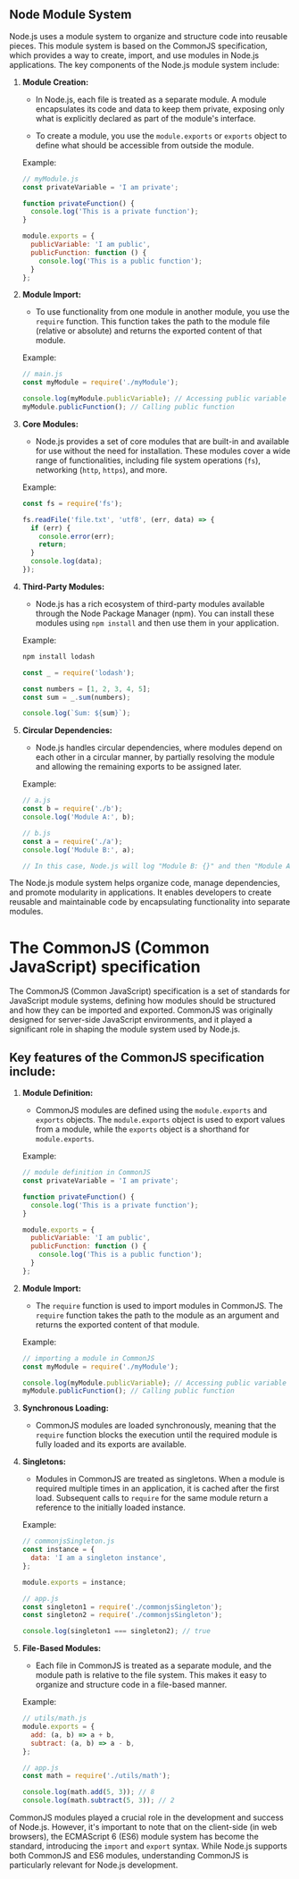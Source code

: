## Node Module System


Node.js uses a module system to organize and structure code into reusable pieces. This module system is based on the CommonJS specification, which provides a way to create, import, and use modules in Node.js applications. The key components of the Node.js module system include:

1. **Module Creation:**
   - In Node.js, each file is treated as a separate module. A module encapsulates its code and data to keep them private, exposing only what is explicitly declared as part of the module's interface.

   - To create a module, you use the `module.exports` or `exports` object to define what should be accessible from outside the module.

   Example:

   ```javascript
   // myModule.js
   const privateVariable = 'I am private';

   function privateFunction() {
     console.log('This is a private function');
   }

   module.exports = {
     publicVariable: 'I am public',
     publicFunction: function () {
       console.log('This is a public function');
     }
   };
   ```

2. **Module Import:**
   - To use functionality from one module in another module, you use the `require` function. This function takes the path to the module file (relative or absolute) and returns the exported content of that module.

   Example:

   ```javascript
   // main.js
   const myModule = require('./myModule');

   console.log(myModule.publicVariable); // Accessing public variable
   myModule.publicFunction(); // Calling public function
   ```

3. **Core Modules:**
   - Node.js provides a set of core modules that are built-in and available for use without the need for installation. These modules cover a wide range of functionalities, including file system operations (`fs`), networking (`http`, `https`), and more.

   Example:

   ```javascript
   const fs = require('fs');

   fs.readFile('file.txt', 'utf8', (err, data) => {
     if (err) {
       console.error(err);
       return;
     }
     console.log(data);
   });
   ```

4. **Third-Party Modules:**
   - Node.js has a rich ecosystem of third-party modules available through the Node Package Manager (npm). You can install these modules using `npm install` and then use them in your application.

   Example:

   ```bash
   npm install lodash
   ```

   ```javascript
   const _ = require('lodash');

   const numbers = [1, 2, 3, 4, 5];
   const sum = _.sum(numbers);

   console.log(`Sum: ${sum}`);
   ```

5. **Circular Dependencies:**
   - Node.js handles circular dependencies, where modules depend on each other in a circular manner, by partially resolving the module and allowing the remaining exports to be assigned later.

   Example:

   ```javascript
   // a.js
   const b = require('./b');
   console.log('Module A:', b);

   // b.js
   const a = require('./a');
   console.log('Module B:', a);

   // In this case, Node.js will log "Module B: {}" and then "Module A: { b: {} }"
   ```

The Node.js module system helps organize code, manage dependencies, and promote modularity in applications. It enables developers to create reusable and maintainable code by encapsulating functionality into separate modules.




# The CommonJS (Common JavaScript) specification

The CommonJS (Common JavaScript) specification is a set of standards for JavaScript module systems, defining how modules should be structured and how they can be imported and exported. CommonJS was originally designed for server-side JavaScript environments, and it played a significant role in shaping the module system used by Node.js.

## Key features of the CommonJS specification include:

1. **Module Definition:**
   - CommonJS modules are defined using the `module.exports` and `exports` objects. The `module.exports` object is used to export values from a module, while the `exports` object is a shorthand for `module.exports`.

   Example:

   ```javascript
   // module definition in CommonJS
   const privateVariable = 'I am private';

   function privateFunction() {
     console.log('This is a private function');
   }

   module.exports = {
     publicVariable: 'I am public',
     publicFunction: function () {
       console.log('This is a public function');
     }
   };
   ```

2. **Module Import:**
   - The `require` function is used to import modules in CommonJS. The `require` function takes the path to the module as an argument and returns the exported content of that module.

   Example:

   ```javascript
   // importing a module in CommonJS
   const myModule = require('./myModule');

   console.log(myModule.publicVariable); // Accessing public variable
   myModule.publicFunction(); // Calling public function
   ```

3. **Synchronous Loading:**
   - CommonJS modules are loaded synchronously, meaning that the `require` function blocks the execution until the required module is fully loaded and its exports are available.

4. **Singletons:**
   - Modules in CommonJS are treated as singletons. When a module is required multiple times in an application, it is cached after the first load. Subsequent calls to `require` for the same module return a reference to the initially loaded instance.

   Example:

   ```javascript
   // commonjsSingleton.js
   const instance = {
     data: 'I am a singleton instance',
   };

   module.exports = instance;
   ```

   ```javascript
   // app.js
   const singleton1 = require('./commonjsSingleton');
   const singleton2 = require('./commonjsSingleton');

   console.log(singleton1 === singleton2); // true
   ```

5. **File-Based Modules:**
   - Each file in CommonJS is treated as a separate module, and the module path is relative to the file system. This makes it easy to organize and structure code in a file-based manner.

   Example:

   ```javascript
   // utils/math.js
   module.exports = {
     add: (a, b) => a + b,
     subtract: (a, b) => a - b,
   };
   ```

   ```javascript
   // app.js
   const math = require('./utils/math');

   console.log(math.add(5, 3)); // 8
   console.log(math.subtract(5, 3)); // 2
   ```

CommonJS modules played a crucial role in the development and success of Node.js. However, it's important to note that on the client-side (in web browsers), the ECMAScript 6 (ES6) module system has become the standard, introducing the `import` and `export` syntax. While Node.js supports both CommonJS and ES6 modules, understanding CommonJS is particularly relevant for Node.js development.